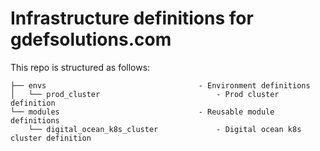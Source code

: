 # Infrastructure definitions for gdefsolutions.com

This repo is structured as follows:

```shell
├── envs                                  - Environment definitions
│   └── prod_cluster                          - Prod cluster definition
└── modules                               - Reusable module definitions
    └── digital_ocean_k8s_cluster             - Digital ocean k8s cluster definition
```